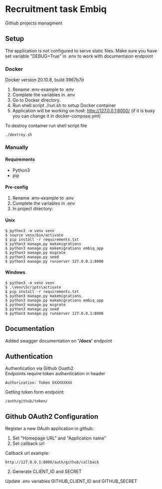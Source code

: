 # Recruitment task Embiq
Github projects managment

## Setup 
The application is not configured to serve static files.
Make sure you have set variable "DEBUG=True" in .env to work with documentaion endpoint
### Docker
Docker version 20.10.8, build 3967b7d

1. Rename .env-example to .env
2. Complete the variables in .env
3. Go to Docker directory.
4. Run shell script ./run.sh to setup Docker container
5. Application will be working on host: http://127.0.0.1:8000/ (if it is busy you can change it in docker-compose.yml)

To destroy container run shell script file 
```
./destroy.sh
```
### Manually
#### Requirements
* Python3
* pip

#### Pre-config
1. Rename .env-example to .env
2. Complete the variables in .env
3. In project directory:

#### Unix
```
$ python3 -m venv venv
$ source venv/bin/activate
$ pip install -r requirements.txt
$ python3 manage.py makemigrations
$ python3 manage.py makemigrations embiq_app
$ python3 manage.py migrate
$ python3 manage.py seed
$ python3 manage.py runserver 127.0.0.1:8000
```
#### Windows
```
$ python3 -m venv venv
$ .\venv\Scripts\activate
$ pip install -r requirements.txt
$ python3 manage.py makemigrations
$ python3 manage.py makemigrations embiq_app
$ python3 manage.py migrate
$ python3 manage.py seed
$ python3 manage.py runserver 127.0.0.1:8000
```

## Documentation
Added swagger documentation on **'/docs'** endpoint

## Authentication
Authentication via Github Ouath2  
Endpoints require token authentication in header
```
Authorization: Token XXXXXXXXX
```
Getting token form endpoint:
```
/auth/github/token/
```

## Github OAuth2 Configuration
Register a new OAuth application in github:
1. Set "Homepage URL" and "Application name"
2. Set callback url  
  
Callback url example:
```
http://127.0.0.1:8000/auth/github/callback
```
2. Generate CLIENT_ID and SECRET

Update .env variables GITHUB_CLIENT_ID and GITHUB_SECRET


